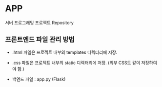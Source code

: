 # APP
서버 프로그래밍 프로젝트 Repository

## 프론트엔드 파일 관리 방법

- .html 파일은 프로젝트 내부의 templates 디렉터리에 저장.
- .css 파일은 프로젝트 내부의 static 디렉터리에 저장. (외부 CSS도 같이 저장하여야 함.)

- 백엔드 파일 : app.py (Flask)

